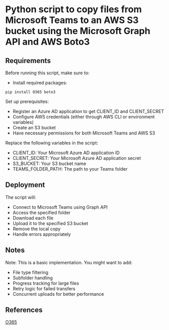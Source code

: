 # Python script to copy files from Microsoft Teams to an AWS S3 bucket using the Microsoft Graph API and AWS Boto3

## Requirements

Before running this script, make sure to:

* Install required packages:
    
`pip install O365 boto3`
    
Set up prerequisites:

* Register an Azure AD application to get CLIENT_ID and CLIENT_SECRET
* Configure AWS credentials (either through AWS CLI or environment variables)
* Create an S3 bucket
* Have necessary permissions for both Microsoft Teams and AWS S3

Replace the following variables in the script:

* CLIENT_ID: Your Microsoft Azure AD application ID
* CLIENT_SECRET: Your Microsoft Azure AD application secret
* S3_BUCKET: Your S3 bucket name
* TEAMS_FOLDER_PATH: The path to your Teams folder

## Deployment

The script will:

* Connect to Microsoft Teams using Graph API
* Access the specified folder
* Download each file
* Upload it to the specified S3 bucket
* Remove the local copy
* Handle errors appropriately

## Notes

Note: This is a basic implementation. You might want to add:

* File type filtering
* Subfolder handling
* Progress tracking for large files
* Retry logic for failed transfers
* Concurrent uploads for better performance

## References

[O365](https://github.com/O365/python-o365)